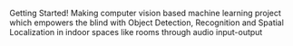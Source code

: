 Getting Started!
Making computer vision based machine learning project which empowers the blind with Object Detection, Recognition and Spatial Localization in indoor spaces like rooms through audio input-output
